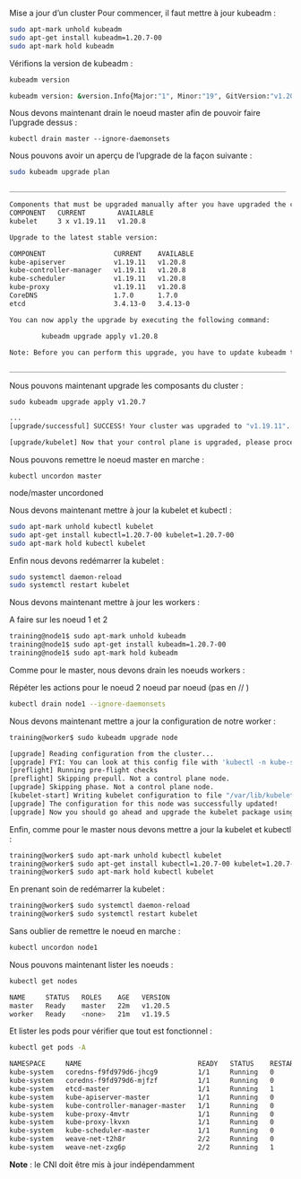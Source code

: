 Mise a jour d’un cluster
Pour commencer, il faut mettre à jour kubeadm :

~~~~~~~~~~~~~~~~~~~~~~~~~~~~~~~~~~~~~~~~~~ {.zsh .numberLines}
sudo apt-mark unhold kubeadm
sudo apt-get install kubeadm=1.20.7-00
sudo apt-mark hold kubeadm
~~~~~~~~~~~~~~~~~~~~~~~~~~~~~~~~~~~~~~~~~~

Vérifions la version de kubeadm :

~~~~~~~~~~~~~~~~~~~~~~~~~~~~~~~~~~~~~~~~~~ {.zsh .numberLines}
kubeadm version

kubeadm version: &version.Info{Major:"1", Minor:"19", GitVersion:"v1.20.7", GitCommit:"1e11e4a2108024935ecfcb2912226cedeafd99df", GitTreeState:"clean", BuildDate:"2020-10-14T12:47:53Z", GoVersion:"go1.15.2", Compiler:"gc", Platform:"linux/amd64"}
~~~~~~~~~~~~~~~~~~~~~~~~~~~~~~~~~~~~~~~~~~

Nous devons maintenant drain le noeud master afin de pouvoir faire l’upgrade dessus :

`kubectl drain master --ignore-daemonsets`

Nous pouvons avoir un aperçu de l’upgrade de la façon suivante :

~~~~~~~~~~~~~~~~~~~~~~~~~~~~~~~~~~~~~~~~~~ {.zsh .numberLines}
sudo kubeadm upgrade plan

_____________________________________________________________________

Components that must be upgraded manually after you have upgraded the control plane with 'kubeadm upgrade apply':
COMPONENT   CURRENT        AVAILABLE
kubelet     3 x v1.19.11   v1.20.8

Upgrade to the latest stable version:

COMPONENT                 CURRENT    AVAILABLE
kube-apiserver            v1.19.11   v1.20.8
kube-controller-manager   v1.19.11   v1.20.8
kube-scheduler            v1.19.11   v1.20.8
kube-proxy                v1.19.11   v1.20.8
CoreDNS                   1.7.0      1.7.0
etcd                      3.4.13-0   3.4.13-0

You can now apply the upgrade by executing the following command:

        kubeadm upgrade apply v1.20.8

Note: Before you can perform this upgrade, you have to update kubeadm to v1.20.8.

_____________________________________________________________________

~~~~~~~~~~~~~~~~~~~~~~~~~~~~~~~~~~~~~~~~~~


Nous pouvons maintenant upgrade les composants du cluster :


`sudo kubeadm upgrade apply v1.20.7`

~~~~~~~~~~~~~~~~~~~~~~~~~~~~~~~~~~~~~~~~~~ {.zsh .numberLines}
...
[upgrade/successful] SUCCESS! Your cluster was upgraded to "v1.19.11". Enjoy!

[upgrade/kubelet] Now that your control plane is upgraded, please proceed with upgrading your kubelets if you haven't already done so.
~~~~~~~~~~~~~~~~~~~~~~~~~~~~~~~~~~~~~~~~~~

Nous pouvons remettre le noeud master en marche :


`kubectl uncordon master`

node/master uncordoned

Nous devons maintenant mettre à jour la kubelet et kubectl :

~~~~~~~~~~~~~~~~~~~~~~~~~~~~~~~~~~~~~~~~~~ {.zsh .numberLines}
sudo apt-mark unhold kubectl kubelet
sudo apt-get install kubectl=1.20.7-00 kubelet=1.20.7-00
sudo apt-mark hold kubectl kubelet
~~~~~~~~~~~~~~~~~~~~~~~~~~~~~~~~~~~~~~~~~~

Enfin nous devons redémarrer la kubelet :

~~~~~~~~~~~~~~~~~~~~~~~~~~~~~~~~~~~~~~~~~~ {.zsh .numberLines}
sudo systemctl daemon-reload
sudo systemctl restart kubelet
~~~~~~~~~~~~~~~~~~~~~~~~~~~~~~~~~~~~~~~~~~

Nous devons maintenant mettre à jour les workers :

A faire sur les noeud 1 et 2

~~~~~~~~~~~~~~~~~~~~~~~~~~~~~~~~~~~~~~~~~~ {.zsh .numberLines}
training@node1$ sudo apt-mark unhold kubeadm
training@node1$ sudo apt-get install kubeadm=1.20.7-00
training@node1$ sudo apt-mark hold kubeadm
~~~~~~~~~~~~~~~~~~~~~~~~~~~~~~~~~~~~~~~~~~

Comme pour le master, nous devons drain les noeuds workers :

Répéter les actions pour le noeud 2 noeud par noeud (pas en // )

~~~~~~~~~~~~~~~~~~~~~~~~~~~~~~~~~~~~~~~~~~ {.zsh .numberLines}
kubectl drain node1 --ignore-daemonsets
~~~~~~~~~~~~~~~~~~~~~~~~~~~~~~~~~~~~~~~~~~

Nous devons maintenant mettre a jour la configuration de notre worker :

~~~~~~~~~~~~~~~~~~~~~~~~~~~~~~~~~~~~~~~~~~ {.zsh .numberLines}
training@worker$ sudo kubeadm upgrade node
~~~~~~~~~~~~~~~~~~~~~~~~~~~~~~~~~~~~~~~~~~

~~~~~~~~~~~~~~~~~~~~~~~~~~~~~~~~~~~~~~~~~~ {.zsh .numberLines}
[upgrade] Reading configuration from the cluster...
[upgrade] FYI: You can look at this config file with 'kubectl -n kube-system get cm kubeadm-config -oyaml'
[preflight] Running pre-flight checks
[preflight] Skipping prepull. Not a control plane node.
[upgrade] Skipping phase. Not a control plane node.
[kubelet-start] Writing kubelet configuration to file "/var/lib/kubelet/config.yaml"
[upgrade] The configuration for this node was successfully updated!
[upgrade] Now you should go ahead and upgrade the kubelet package using your package manager.
~~~~~~~~~~~~~~~~~~~~~~~~~~~~~~~~~~~~~~~~~~

Enfin, comme pour le master nous devons mettre a jour la kubelet et kubectl :

~~~~~~~~~~~~~~~~~~~~~~~~~~~~~~~~~~~~~~~~~~ {.zsh .numberLines}
training@worker$ sudo apt-mark unhold kubectl kubelet
training@worker$ sudo apt-get install kubectl=1.20.7-00 kubelet=1.20.7-00
training@worker$ sudo apt-mark hold kubectl kubelet
~~~~~~~~~~~~~~~~~~~~~~~~~~~~~~~~~~~~~~~~~~

En prenant soin de redémarrer la kubelet :

~~~~~~~~~~~~~~~~~~~~~~~~~~~~~~~~~~~~~~~~~~ {.zsh .numberLines}
training@worker$ sudo systemctl daemon-reload
training@worker$ sudo systemctl restart kubelet
~~~~~~~~~~~~~~~~~~~~~~~~~~~~~~~~~~~~~~~~~~

Sans oublier de remettre le noeud en marche :

~~~~~~~~~~~~~~~~~~~~~~~~~~~~~~~~~~~~~~~~~~ {.zsh .numberLines}
kubectl uncordon node1
~~~~~~~~~~~~~~~~~~~~~~~~~~~~~~~~~~~~~~~~~~

Nous pouvons maintenant lister les noeuds :

~~~~~~~~~~~~~~~~~~~~~~~~~~~~~~~~~~~~~~~~~~ {.zsh .numberLines}
kubectl get nodes

NAME     STATUS   ROLES    AGE   VERSION
master   Ready    master   22m   v1.20.5
worker   Ready    <none>   21m   v1.19.5
~~~~~~~~~~~~~~~~~~~~~~~~~~~~~~~~~~~~~~~~~~

Et lister les pods pour vérifier que tout est fonctionnel :

~~~~~~~~~~~~~~~~~~~~~~~~~~~~~~~~~~~~~~~~~~ {.zsh .numberLines}
kubectl get pods -A

NAMESPACE     NAME                             READY   STATUS    RESTARTS   AGE
kube-system   coredns-f9fd979d6-jhcg9          1/1     Running   0          7m44s
kube-system   coredns-f9fd979d6-mjfzf          1/1     Running   0          7m44s
kube-system   etcd-master                      1/1     Running   1          11m
kube-system   kube-apiserver-master            1/1     Running   0          11m
kube-system   kube-controller-manager-master   1/1     Running   0          11m
kube-system   kube-proxy-4mvtr                 1/1     Running   0          14m
kube-system   kube-proxy-lkvxn                 1/1     Running   0          13m
kube-system   kube-scheduler-master            1/1     Running   0          11m
kube-system   weave-net-t2h8r                  2/2     Running   0          24m
kube-system   weave-net-zxg6p                  2/2     Running   1          23m
~~~~~~~~~~~~~~~~~~~~~~~~~~~~~~~~~~~~~~~~~~


**Note** : le CNI doit être mis à jour indépendamment